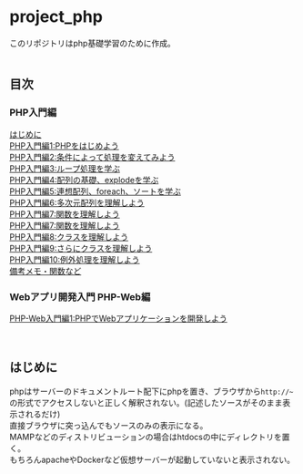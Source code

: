 # project_php
このリポジトリはphp基礎学習のために作成。</br>
</br>

## 目次
### PHP入門編
[はじめに](#はじめに)</br>
[PHP入門編1:PHPをはじめよう](doc/01_php_basic01.md)</br>
[PHP入門編2:条件によって処理を変えてみよう](doc/02_php_basic02.md)</br>
[PHP入門編3:ループ処理を学ぶ](doc/03_php_basic03.md)</br>
[PHP入門編4:配列の基礎、explodeを学ぶ](doc/04_php_basic04.md)</br>
[PHP入門編5:連想配列、foreach、ソートを学ぶ](doc/05_php_basic05.md)</br>
[PHP入門編6:多次元配列を理解しよう](doc/06_php_basic06.md)</br>
[PHP入門編7:関数を理解しよう](doc/07_php_basic07.md)</br>
[PHP入門編7:関数を理解しよう](doc/07_php_basic07.md)</br>
[PHP入門編8:クラスを理解しよう](doc/08_php_basic08.md)</br>
[PHP入門編9:さらにクラスを理解しよう](doc/09_php_basic09.md)</br>
[PHP入門編10:例外処理を理解しよう](doc/10_php_basic10.md)</br>
[備考メモ・関数など](doc/memo.md)</br>

### Webアプリ開発入門 PHP-Web編
[PHP-Web入門編1:PHPでWebアプリケーションを開発しよう](doc/w01_php_web01.md)</br>



</br>


## はじめに
phpはサーバーのドキュメントルート配下にphpを置き、ブラウザから`http://~`の形式でアクセスしないと正しく解釈されない。(記述したソースがそのまま表示されるだけ)</br>
直接ブラウザに突っ込んでもソースのみの表示になる。</br>
MAMPなどのディストリビューションの場合はhtdocsの中にディレクトリを置く。</br>
もちろんapacheやDockerなど仮想サーバーが起動していないと表示されない。</br>
</br>
